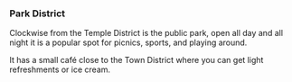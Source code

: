 ### Park District ###

Clockwise from the Temple District is the public park, open all day and all night it is a popular spot for picnics, sports, and playing around.

It has a small café close to the Town District where you can get light refreshments or ice cream.
